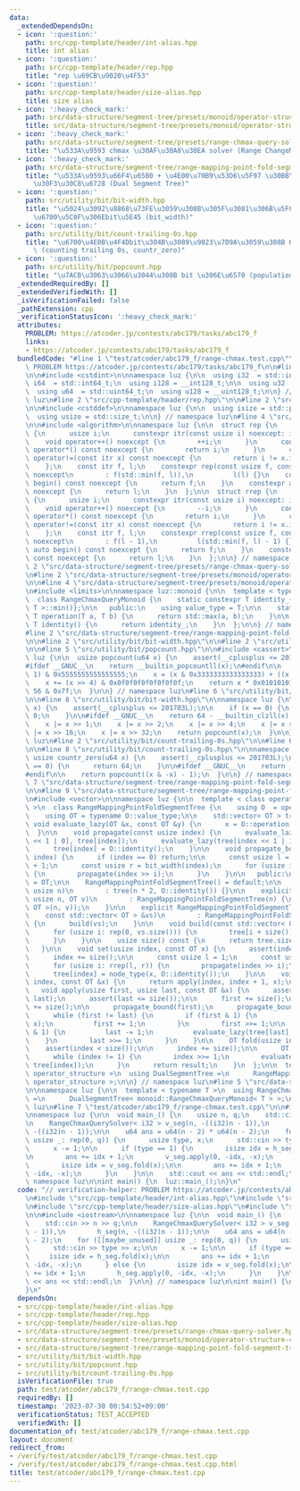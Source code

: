 ```yaml
---
data:
  _extendedDependsOn:
  - icon: ':question:'
    path: src/cpp-template/header/int-alias.hpp
    title: int alias
  - icon: ':question:'
    path: src/cpp-template/header/rep.hpp
    title: "rep \u69CB\u9020\u4F53"
  - icon: ':question:'
    path: src/cpp-template/header/size-alias.hpp
    title: size alias
  - icon: ':heavy_check_mark:'
    path: src/data-structure/segment-tree/presets/monoid/operator-structure-chmax.hpp
    title: src/data-structure/segment-tree/presets/monoid/operator-structure-chmax.hpp
  - icon: ':heavy_check_mark:'
    path: src/data-structure/segment-tree/presets/range-chmax-query-solver.hpp
    title: "\u533A\u9593 chmax \u30AF\u30A8\u30EA solver (Range ChangeMax Query Solver)"
  - icon: ':heavy_check_mark:'
    path: src/data-structure/segment-tree/range-mapping-point-fold-segment-tree.hpp
    title: "\u533A\u9593\u66F4\u65B0 + \u4E00\u70B9\u53D6\u5F97 \u30BB\u30B0\u30E1\
      \u30F3\u30C8\u6728 (Dual Segment Tree)"
  - icon: ':question:'
    path: src/utility/bit/bit-width.hpp
    title: "\u5024\u3092\u8868\u73FE\u3059\u308B\u305F\u3081\u306B\u5FC5\u8981\u306A\
      \u6700\u5C0F\u306Ebit\u5E45 (bit_width)"
  - icon: ':question:'
    path: src/utility/bit/count-trailing-0s.hpp
    title: "\u6700\u4E0B\u4F4Dbit\u304B\u3089\u9023\u7D9A\u3059\u308B 0 \u306E\u6570\
      \ (counting trailing 0s, countr_zero)"
  - icon: ':question:'
    path: src/utility/bit/popcount.hpp
    title: "\u7ACB\u3063\u3066\u3044\u308B bit \u306E\u6570 (population count, popcount)"
  _extendedRequiredBy: []
  _extendedVerifiedWith: []
  _isVerificationFailed: false
  _pathExtension: cpp
  _verificationStatusIcon: ':heavy_check_mark:'
  attributes:
    PROBLEM: https://atcoder.jp/contests/abc179/tasks/abc179_f
    links:
    - https://atcoder.jp/contests/abc179/tasks/abc179_f
  bundledCode: "#line 1 \"test/atcoder/abc179_f/range-chmax.test.cpp\"\n// verification-helper:\
    \ PROBLEM https://atcoder.jp/contests/abc179/tasks/abc179_f\n\n#line 2 \"src/cpp-template/header/int-alias.hpp\"\
    \n\n#include <cstdint>\n\nnamespace luz {\n\n  using i32  = std::int32_t;\n  using\
    \ i64  = std::int64_t;\n  using i128 = __int128_t;\n\n  using u32  = std::uint32_t;\n\
    \  using u64  = std::uint64_t;\n  using u128 = __uint128_t;\n\n} // namespace\
    \ luz\n#line 2 \"src/cpp-template/header/rep.hpp\"\n\n#line 2 \"src/cpp-template/header/size-alias.hpp\"\
    \n\n#include <cstddef>\n\nnamespace luz {\n\n  using isize = std::ptrdiff_t;\n\
    \  using usize = std::size_t;\n\n} // namespace luz\n#line 4 \"src/cpp-template/header/rep.hpp\"\
    \n\n#include <algorithm>\n\nnamespace luz {\n\n  struct rep {\n    struct itr\
    \ {\n      usize i;\n      constexpr itr(const usize i) noexcept: i(i) {}\n  \
    \    void operator++() noexcept {\n        ++i;\n      }\n      constexpr usize\
    \ operator*() const noexcept {\n        return i;\n      }\n      constexpr bool\
    \ operator!=(const itr x) const noexcept {\n        return i != x.i;\n      }\n\
    \    };\n    const itr f, l;\n    constexpr rep(const usize f, const usize l)\
    \ noexcept\n        : f(std::min(f, l)),\n          l(l) {}\n    constexpr auto\
    \ begin() const noexcept {\n      return f;\n    }\n    constexpr auto end() const\
    \ noexcept {\n      return l;\n    }\n  };\n\n  struct rrep {\n    struct itr\
    \ {\n      usize i;\n      constexpr itr(const usize i) noexcept: i(i) {}\n  \
    \    void operator++() noexcept {\n        --i;\n      }\n      constexpr usize\
    \ operator*() const noexcept {\n        return i;\n      }\n      constexpr bool\
    \ operator!=(const itr x) const noexcept {\n        return i != x.i;\n      }\n\
    \    };\n    const itr f, l;\n    constexpr rrep(const usize f, const usize l)\
    \ noexcept\n        : f(l - 1),\n          l(std::min(f, l) - 1) {}\n    constexpr\
    \ auto begin() const noexcept {\n      return f;\n    }\n    constexpr auto end()\
    \ const noexcept {\n      return l;\n    }\n  };\n\n} // namespace luz\n#line\
    \ 2 \"src/data-structure/segment-tree/presets/range-chmax-query-solver.hpp\"\n\
    \n#line 2 \"src/data-structure/segment-tree/presets/monoid/operator-structure-chmax.hpp\"\
    \n\n#line 4 \"src/data-structure/segment-tree/presets/monoid/operator-structure-chmax.hpp\"\
    \n#include <limits>\n\nnamespace luz::monoid {\n\n  template < typename T >\n\
    \  class RangeChmaxQueryMonoid {\n    static constexpr T identity_{std::numeric_limits<\
    \ T >::min()};\n\n   public:\n    using value_type = T;\n\n    static constexpr\
    \ T operation(T a, T b) {\n      return std::max(a, b);\n    }\n\n    static constexpr\
    \ T identity() {\n      return identity_;\n    }\n  };\n\n} // namespace luz::monoid\n\
    #line 2 \"src/data-structure/segment-tree/range-mapping-point-fold-segment-tree.hpp\"\
    \n\n#line 2 \"src/utility/bit/bit-width.hpp\"\n\n#line 2 \"src/utility/bit/popcount.hpp\"\
    \n\n#line 5 \"src/utility/bit/popcount.hpp\"\n\n#include <cassert>\n\nnamespace\
    \ luz {\n\n  usize popcount(u64 x) {\n    assert(__cplusplus <= 201703L);\n\n\
    #ifdef __GNUC__\n    return __builtin_popcountll(x);\n#endif\n\n    x -= (x >>\
    \ 1) & 0x5555555555555555;\n    x = (x & 0x3333333333333333) + ((x >> 2) & 0x3333333333333333);\n\
    \    x += (x >> 4) & 0x0f0f0f0f0f0f0f0f;\n    return x * 0x0101010101010101 >>\
    \ 56 & 0x7f;\n  }\n\n} // namespace luz\n#line 6 \"src/utility/bit/bit-width.hpp\"\
    \n\n#line 8 \"src/utility/bit/bit-width.hpp\"\n\nnamespace luz {\n\n  usize bit_width(u64\
    \ x) {\n    assert(__cplusplus <= 201703L);\n\n    if (x == 0) {\n      return\
    \ 0;\n    }\n\n#ifdef __GNUC__\n    return 64 - __builtin_clzll(x);\n#endif\n\n\
    \    x |= x >> 1;\n    x |= x >> 2;\n    x |= x >> 4;\n    x |= x >> 8;\n    x\
    \ |= x >> 16;\n    x |= x >> 32;\n    return popcount(x);\n  }\n\n} // namespace\
    \ luz\n#line 2 \"src/utility/bit/count-trailing-0s.hpp\"\n\n#line 6 \"src/utility/bit/count-trailing-0s.hpp\"\
    \n\n#line 8 \"src/utility/bit/count-trailing-0s.hpp\"\n\nnamespace luz {\n\n \
    \ usize countr_zero(u64 x) {\n    assert(__cplusplus <= 201703L);\n\n    if (x\
    \ == 0) {\n      return 64;\n    }\n\n#ifdef __GNUC__\n    return __builtin_ctzll(x);\n\
    #endif\n\n    return popcount((x & -x) - 1);\n  }\n\n} // namespace luz\n#line\
    \ 7 \"src/data-structure/segment-tree/range-mapping-point-fold-segment-tree.hpp\"\
    \n\n#line 9 \"src/data-structure/segment-tree/range-mapping-point-fold-segment-tree.hpp\"\
    \n#include <vector>\n\nnamespace luz {\n\n  template < class operator_structure\
    \ >\n  class RangeMappingPointFoldSegmentTree {\n    using O  = operator_structure;\n\
    \    using OT = typename O::value_type;\n\n    std::vector< OT > tree;\n\n   \
    \ void evaluate_lazy(OT &x, const OT &y) {\n      x = O::operation(x, y);\n  \
    \  }\n\n    void propagate(const usize index) {\n      evaluate_lazy(tree[index\
    \ << 1 | 0], tree[index]);\n      evaluate_lazy(tree[index << 1 | 1], tree[index]);\n\
    \      tree[index] = O::identity();\n    }\n\n    void propagate_bound(const usize\
    \ index) {\n      if (index == 0) return;\n\n      const usize l = countr_zero(index)\
    \ + 1;\n      const usize r = bit_width(index);\n      for (usize i: rrep(l, r))\
    \ {\n        propagate(index >> i);\n      }\n    }\n\n   public:\n    using value_type\
    \ = OT;\n\n    RangeMappingPointFoldSegmentTree() = default;\n\n    explicit RangeMappingPointFoldSegmentTree(const\
    \ usize n)\n        : tree(n * 2, O::identity()) {}\n\n    explicit RangeMappingPointFoldSegmentTree(const\
    \ usize n, OT v)\n        : RangeMappingPointFoldSegmentTree(n) {\n      build(std::vector<\
    \ OT >(n, v));\n    }\n\n    explicit RangeMappingPointFoldSegmentTree(\n    \
    \    const std::vector< OT > &vs)\n        : RangeMappingPointFoldSegmentTree(vs.size())\
    \ {\n      build(vs);\n    }\n\n    void build(const std::vector< OT > &vs) {\n\
    \      for (usize i: rep(0, vs.size())) {\n        tree[i + size()] = vs[i];\n\
    \      }\n    }\n\n    usize size() const {\n      return tree.size() / 2;\n \
    \   }\n\n    void set(usize index, const OT x) {\n      assert(index < size());\n\
    \      index += size();\n\n      const usize l = 1;\n      const usize r = bit_width(index);\n\
    \      for (usize i: rrep(l, r)) {\n        propagate(index >> i);\n      }\n\n\
    \      tree[index] = node_type(x, O::identity());\n    }\n\n    void apply(usize\
    \ index, const OT &x) {\n      return apply(index, index + 1, x);\n    }\n\n \
    \   void apply(usize first, usize last, const OT &x) {\n      assert(first <=\
    \ last);\n      assert(last <= size());\n\n      first += size();\n      last\
    \ += size();\n\n      propagate_bound(first);\n      propagate_bound(last);\n\n\
    \      while (first != last) {\n        if (first & 1) {\n          evaluate_lazy(tree[first],\
    \ x);\n          first += 1;\n        }\n        first >>= 1;\n\n        if (last\
    \ & 1) {\n          last -= 1;\n          evaluate_lazy(tree[last], x);\n    \
    \    }\n        last >>= 1;\n      }\n    }\n\n    OT fold(usize index) {\n  \
    \    assert(index < size());\n\n      index += size();\n\n      OT result = tree[index];\n\
    \      while (index != 1) {\n        index >>= 1;\n        evaluate_lazy(result,\
    \ tree[index]);\n      }\n      return result;\n    }\n  };\n\n  template < class\
    \ operator_structure >\n  using DualSegmentTree =\n      RangeMappingPointFoldSegmentTree<\
    \ operator_structure >;\n\n} // namespace luz\n#line 5 \"src/data-structure/segment-tree/presets/range-chmax-query-solver.hpp\"\
    \n\nnamespace luz {\n\n  template < typename T >\n  using RangeChmaxQuerySolver\
    \ =\n      DualSegmentTree< monoid::RangeChmaxQueryMonoid< T > >;\n\n} // namespace\
    \ luz\n#line 7 \"test/atcoder/abc179_f/range-chmax.test.cpp\"\n\n#include <iostream>\n\
    \nnamespace luz {\n\n  void main_() {\n    usize n, q;\n    std::cin >> n >> q;\n\
    \n    RangeChmaxQuerySolver< i32 > v_seg(n, -((i32)n - 1)),\n        h_seg(n,\
    \ -((i32)n - 1));\n\n    u64 ans = u64(n - 2) * u64(n - 2);\n    for ([[maybe_unused]]\
    \ usize _: rep(0, q)) {\n      usize type, x;\n      std::cin >> type >> x;\n\n\
    \      x -= 1;\n\n      if (type == 1) {\n        isize idx = h_seg.fold(x);\n\
    \n        ans += idx + 1;\n        v_seg.apply(0, -idx, -x);\n      } else {\n\
    \        isize idx = v_seg.fold(x);\n\n        ans += idx + 1;\n        h_seg.apply(0,\
    \ -idx, -x);\n      }\n    }\n\n    std::cout << ans << std::endl;\n  }\n\n} //\
    \ namespace luz\n\nint main() {\n  luz::main_();\n}\n"
  code: "// verification-helper: PROBLEM https://atcoder.jp/contests/abc179/tasks/abc179_f\n\
    \n#include \"src/cpp-template/header/int-alias.hpp\"\n#include \"src/cpp-template/header/rep.hpp\"\
    \n#include \"src/cpp-template/header/size-alias.hpp\"\n#include \"src/data-structure/segment-tree/presets/range-chmax-query-solver.hpp\"\
    \n\n#include <iostream>\n\nnamespace luz {\n\n  void main_() {\n    usize n, q;\n\
    \    std::cin >> n >> q;\n\n    RangeChmaxQuerySolver< i32 > v_seg(n, -((i32)n\
    \ - 1)),\n        h_seg(n, -((i32)n - 1));\n\n    u64 ans = u64(n - 2) * u64(n\
    \ - 2);\n    for ([[maybe_unused]] usize _: rep(0, q)) {\n      usize type, x;\n\
    \      std::cin >> type >> x;\n\n      x -= 1;\n\n      if (type == 1) {\n   \
    \     isize idx = h_seg.fold(x);\n\n        ans += idx + 1;\n        v_seg.apply(0,\
    \ -idx, -x);\n      } else {\n        isize idx = v_seg.fold(x);\n\n        ans\
    \ += idx + 1;\n        h_seg.apply(0, -idx, -x);\n      }\n    }\n\n    std::cout\
    \ << ans << std::endl;\n  }\n\n} // namespace luz\n\nint main() {\n  luz::main_();\n\
    }\n"
  dependsOn:
  - src/cpp-template/header/int-alias.hpp
  - src/cpp-template/header/rep.hpp
  - src/cpp-template/header/size-alias.hpp
  - src/data-structure/segment-tree/presets/range-chmax-query-solver.hpp
  - src/data-structure/segment-tree/presets/monoid/operator-structure-chmax.hpp
  - src/data-structure/segment-tree/range-mapping-point-fold-segment-tree.hpp
  - src/utility/bit/bit-width.hpp
  - src/utility/bit/popcount.hpp
  - src/utility/bit/count-trailing-0s.hpp
  isVerificationFile: true
  path: test/atcoder/abc179_f/range-chmax.test.cpp
  requiredBy: []
  timestamp: '2023-07-30 00:54:52+09:00'
  verificationStatus: TEST_ACCEPTED
  verifiedWith: []
documentation_of: test/atcoder/abc179_f/range-chmax.test.cpp
layout: document
redirect_from:
- /verify/test/atcoder/abc179_f/range-chmax.test.cpp
- /verify/test/atcoder/abc179_f/range-chmax.test.cpp.html
title: test/atcoder/abc179_f/range-chmax.test.cpp
---
```

